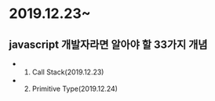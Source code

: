 # 2019.12.23~

## javascript 개발자라면 알아야 할 33가지 개념

- 1. Call Stack(2019.12.23)
- 2. Primitive Type(2019.12.24)
